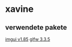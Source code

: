 # xavine
## verwendete pakete
[imgui v1.85](https://github.com/ocornut/imgui/tree/v1.85)
[glfw 3.3.5](https://github.com/glfw/glfw/tree/3.3.5)

